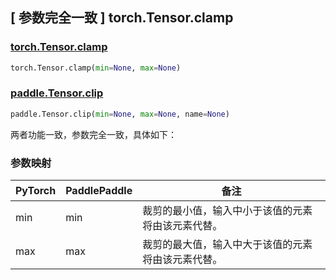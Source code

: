 ## [ 参数完全一致 ] torch.Tensor.clamp

### [torch.Tensor.clamp](https://pytorch.org/docs/stable/generated/torch.Tensor.clamp.html?highlight=clamp#torch.Tensor.clamp)

```python
torch.Tensor.clamp(min=None, max=None)
```

### [paddle.Tensor.clip](https://www.paddlepaddle.org.cn/documentation/docs/zh/develop/api/paddle/Tensor_cn.html#clip-min-none-max-none-name-none)

```python
paddle.Tensor.clip(min=None, max=None, name=None)
```

两者功能一致，参数完全一致，具体如下：
### 参数映射

| PyTorch | PaddlePaddle | 备注                                               |
|---------|--------------| -------------------------------------------------- |
| min     | min          | 裁剪的最小值，输入中小于该值的元素将由该元素代替。            |
| max     | max          | 裁剪的最大值，输入中大于该值的元素将由该元素代替。            |

